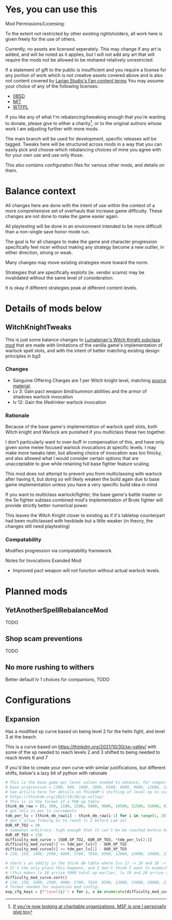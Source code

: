 # Yes, you can use this

Mod Permissions/Licensing:

To the extent not restricted by other existing rightsholders, all work here is
given freely for the use of others.

Currently, no assets are licensed seperately.
This may change if any art is added, and will be noted as it applies, but I will not add
any art that will require the mods not be allowed to be reshared relatively unrestricted.

If a statement of gift to the public is insufficient and
you require a license for any portion of work which is not creative assets covered above
and is also not content covered by
[Larian Studio's Fan content terms](https://baldursgate3.game/bg3-fan-content-terms/)
You may assume your choice of any of the following licenses:

- [0BSD](https://spdx.org/licenses/0BSD.html)
- [MIT](https://spdx.org/licenses/MIT.html)
- [WTFPL](https://spdx.org/licenses/WTFPL.html)


If you like any of what I'm rebalancing/tweaking enough that you're wanting to donate,
please give to either a charity[^1], or to the original authors whose work
I am adjusting further with more mods.

The main branch will be used for development, specific releases will be tagged.
Tweaks here will be structured across mods in a way that you can easily pick and
choose which rebalancing choices of mine you agree with for your own use and use
only those.

This also contains configuration files for various other mods, and details on them.

# Balance context

All changes here are done with the intent of use within the context of a
more comprehensive set of overhauls that increase game difficulty.
These changes are not done to make the game easier again.

All playtesting will be done in an environment intended to be more difficult
than a non-single save honor mode run.

The goal is for all changes to make the game and character progression
specifically feel nicer without making any strategy become a new outlier,
in either direction, strong or weak.

Many changes may move existing strategies more toward the norm.

Strategies that are specifically exploits (ie. vendor scams) may be invalidated without
the same level of consideration.

It is okay if different strategies peak at different content levels.


# Details of mods below


## WitchKnightTweaks

This is just some balance changes to
[Lumaterian's Witch Knight subclass mod](https://www.nexusmods.com/baldursgate3/mods/7984)
that are made with limitations of the vanilla game's implementation of warlock spell slots,
and with the intent of better matching existing design principles in bg3

### Changes

- Sanguine Offering Charges are 1 per Witch knight level,
  matching [source material](https://www.gmbinder.com/share/-M0i_wbRAX8qAz1OIjbF).
- Lv 3: Gain pact weapon bind/summon abilities and the armor of shadows warlock invocation
- lv 12: Gain the lifedrinker warlock invocation

### Rationale

Because of the base game's implementation of warlock spell slots,
both Witch knight and Warlock are punished if you multiclass these two together.

I don't particularly want to over-buff in compensation of this, and have only given some
melee focused warlock invocations at specific levels. I may make more tweaks later, but allowing
choice of invocation was too finicky, and also allowed what I would consider certain options that are
unacceptable to give while retaining full base fighter feature scaling.

This mod does not attempt to prevent you from multiclassing with warlock after having it,
but doing so will likely weaken the build again due to base game implementation unless you
have a very specific build idea in mind

If you want to multiclass warlock/fighter,
the base game's battle master or the
5e fighter sublass combined mod's implementation of Brute fighter
will provide strictly better numerical power.

This leaves the Witch Knight closer to existing as if it's tabletop counterpart
had been multiclassed with hexblade but a little weaker
(in theory, the changes still need playtesting)

### Compatability

Modifies progression via compatability framework.

Notes for Invocations Exanded Mod:
- Improved pact weapon will *not* function without actual warlock levels.


# Planned mods

## YetAnotherSpellRebalanceMod

TODO

## Shop scam preventions

TODO

## No more rushing to withers

Better default lv 1 choices for companions, TODO


# Configurations

## Expansion

Has a modified xp curve based on being level 2 for the helm fight, and level 3 at the beach.

This is a curve based on https://thinkdm.org/2021/10/30/xp-valley/ with some of the
xp needed to reach levels 2 and 3
shifted to being needed to reach levels 6 and 7

If you'd like to create your own curve with similar justifications, but different shifts, below's
a lazy bit of python with rationale

```py
# This is the base game per level values needed to advance, for comparison:
# base_progression = [300, 600, 1800, 3800, 6500, 8000, 9000, 12000, 14000, 20000, 24000, 20000, 20000, 25000, 30000, 30000, 40000, 40000, 50000]
# See article here for details on ThinkDM's shifting of level xp to curve with CR:xp reward ratio
# https://thinkdm.org/2021/10/30/xp-valley/
# This is in the format of a PHB xp table
think_dm_raw = [0, 300, 1100, 2500, 5000, 9000, 14500, 21500, 31000, 43000, 58000, 77000, 100000, 125000, 155000, 187500, 225000, 270000, 315000, 355000]
# get this in per lv increments
tdm_per_lv = [think_dm_raw[i] - think_dm_raw[i-1] for i in range(1, 20)]
# don't allow freeing Us to reach lv 2 before Lae'zel
OUR_XP_TO2 = 30
# somewhat arbitrary. high enough that it can't be be reached before helm, low enough that you get it even skipping any combat xp in it.
OUR_XP_TO3 = 150
difficulty_mod_curve = [OUR_XP_TO2, OUR_XP_TO3, *tdm_per_lv[2:]]
difficulty_mod_curve[5] += tdm_per_lv[0] - OUR_XP_TO2
difficulty_mod_curve[6] += tdm_per_lv[1] - OUR_XP_TO3
# [20, 150, 1400, 2500, 4000, 5780, 7650, 9500, 12000, 15000, 19000, 23000, 25000, 30000, 32500, 37500, 45000, 45000, 40000]

# there's an oddity in the think dm table where lvs 17 -> 18 and 18 -> 19 each take more xp than 19 -> 20
# It's the only place this happens, and I don't think I want to mimmick that, so:
# (this makes lv 18 arrive 5000 total xp earlier, lv 19 and 20 arrive at same total xp)
difficulty_mod_curve.sort()
# [20, 150, 1400, 2500, 4000, 5780, 7650, 9500, 12000, 15000, 19000, 23000, 25000, 30000, 32500, 37500, 40000, 45000, 45000]
# format needed for expansion mod config:
exp_cfg_keys = {f"Level{i}": v for i, v in enumerate(difficulty_mod_curve, 1)}
```

[^1]: [If you're now looking at charitable organizations, MSF is one I personally give to](https://www.msf.org)